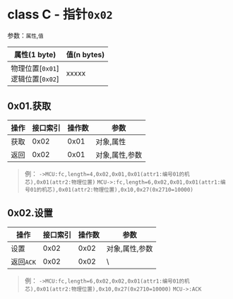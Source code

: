 # class C - 指针`0x02`

参数：`属性`,`值`

| 属性(1 byte)                   | 值(n bytes) |
| ---------------------------- | ---------- |
| 物理位置[`0x01`]<br>逻辑位置[`0x02`] | xxxxx      |

## 0x01.获取

| 操作 | 接口索引 | 操作数  | 参数   |
| ---- | ---- | ---- | ---- |
| 获取 | 0x02 | 0x01 | 对象,属性  |
| 返回 | 0x02 | 0x01 | 对象,属性,参数  |

> 例：
> `->MCU:fc,length=4,0x02,0x01,0x01(attr1:编号01的机芯),0x01(attr2:物理位置)`
> `MCU->:fc,length=6,0x02,0x01,0x01(attr1:编号01的机芯),0x01(attr2:物理位置),0x10,0x27(0x2710=10000)`

## 0x02.设置

| 操作 | 接口索引 | 操作数  | 参数   |
| ---- | ---- | ---- | ---- |
| 设置 | 0x02 | 0x02 | 对象,属性,参数  |
| 返回`ACK` | 0x02 | 0x02 | \  |

> 例：
> `->MCU:fc,length=6,0x02,0x02,0x01(attr1:编号01的机芯),0x01(attr2:物理位置),0x10,0x27(0x2710=10000)`
> `MCU->:ACK`
